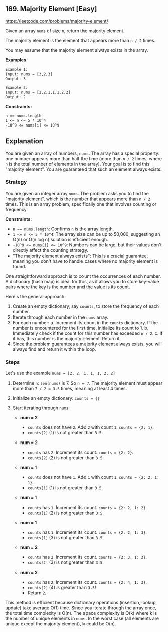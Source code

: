 ## 169. Majority Element [Easy]
https://leetcode.com/problems/majority-element/

Given an array `nums` of size `n`, return the majority element.

The majority element is the element that appears more than `n / 2` times.

You may assume that the majority element always exists in the array.

**Examples**
```tex
Example 1:
Input: nums = [3,2,3]
Output: 3

Example 2:
Input: nums = [2,2,1,1,1,2,2]
Output: 2
```

**Constraints:**
```tex
n == nums.length
1 <= n <= 5 * 10^4
-10^9 <= nums[i] <= 10^9
```

## Explanation
You are given an array of numbers, `nums`. The array has a special property: one number appears more than half the time (more than `n / 2` times, where `n` is the total number of elements in the array). Your goal is to find this "majority element". You are guaranteed that such an element always exists.

### Strategy
You are given an integer array `nums`.
The problem asks you to find the "majority element", which is the number that appears more than `n / 2` times.
This is an array problem, specifically one that involves counting or frequency.

**Constraints:**
* `n == nums.length`: Confirms `n` is the array length.
* `1 <= n <= 5 * 10^4`: The array size can be up to 50,000, suggesting an O(n) or O(n log n) solution is efficient enough.
* `-10^9 <= nums[i] <= 10^9`: Numbers can be large, but their values don't directly affect the counting strategy.
* "The majority element always exists": This is a crucial guarantee, meaning you don't have to handle cases where no majority element is found.

One straightforward approach is to count the occurrences of each number. A dictionary (hash map) is ideal for this, as it allows you to store key-value pairs where the key is the number and the value is its count.

Here's the general approach:
1.  Create an empty dictionary, say `counts`, to store the frequency of each number.
2.  Iterate through each number in the `nums` array.
3.  For each number:
    a.  Increment its count in the `counts` dictionary. If the number is encountered for the first time, initialize its count to 1.
    b.  Immediately check if the count for this number has exceeded `n / 2`.
    c.  If it has, this number is the majority element. Return it.
4.  Since the problem guarantees a majority element always exists, you will always find and return it within the loop.

### Steps
Let's use the example `nums = [2, 2, 1, 1, 1, 2, 2]`

1.  Determine `n`: `len(nums)` is 7. So `n = 7`.
    The majority element must appear more than `7 / 2 = 3.5` times, meaning at least 4 times.

2.  Initialize an empty dictionary: `counts = {}`

3.  Start iterating through `nums`:

    * **num = 2**
        * `counts` does not have `2`. Add `2` with count `1`. `counts = {2: 1}`.
        * `counts[2]` (1) is not greater than `3.5`.

    * **num = 2**
        * `counts` has `2`. Increment its count. `counts = {2: 2}`.
        * `counts[2]` (2) is not greater than `3.5`.

    * **num = 1**
        * `counts` does not have `1`. Add `1` with count `1`. `counts = {2: 2, 1: 1}`.
        * `counts[1]` (1) is not greater than `3.5`.

    * **num = 1**
        * `counts` has `1`. Increment its count. `counts = {2: 2, 1: 2}`.
        * `counts[1]` (2) is not greater than `3.5`.

    * **num = 1**
        * `counts` has `1`. Increment its count. `counts = {2: 2, 1: 3}`.
        * `counts[1]` (3) is not greater than `3.5`.

    * **num = 2**
        * `counts` has `2`. Increment its count. `counts = {2: 3, 1: 3}`.
        * `counts[2]` (3) is not greater than `3.5`.

    * **num = 2**
        * `counts` has `2`. Increment its count. `counts = {2: 4, 1: 3}`.
        * `counts[2]` (4) *is* greater than `3.5`!
        * Return `2`.

This method is efficient because dictionary operations (insertion, lookup, update) take average O(1) time. Since you iterate through the array once, the total time complexity is O(n). The space complexity is O(k) where k is the number of unique elements in `nums`. In the worst case (all elements are unique except the majority element), k could be O(n).


